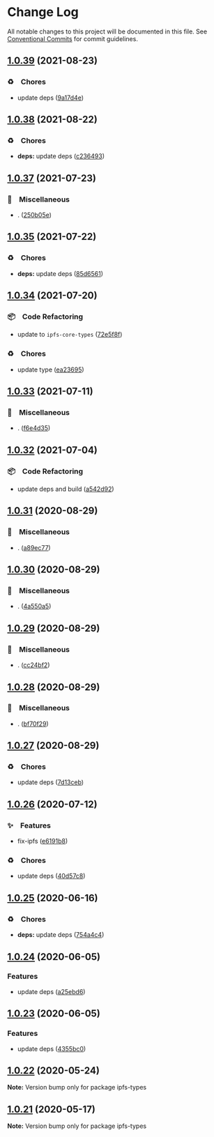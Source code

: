 # Change Log

All notable changes to this project will be documented in this file.
See [Conventional Commits](https://conventionalcommits.org) for commit guidelines.

## [1.0.39](https://github.com/bluelovers/ws-ipfs/compare/ipfs-types@1.0.38...ipfs-types@1.0.39) (2021-08-23)


### ♻️　Chores

* update deps ([9a17d4e](https://github.com/bluelovers/ws-ipfs/commit/9a17d4e55367a4fb17b4c1f65ed896ffbd593049))





## [1.0.38](https://github.com/bluelovers/ws-ipfs/compare/ipfs-types@1.0.37...ipfs-types@1.0.38) (2021-08-22)


### ♻️　Chores

* **deps:** update deps ([c236493](https://github.com/bluelovers/ws-ipfs/commit/c236493e8eb6014e3c2265492262cce1ac9c400c))





## [1.0.37](https://github.com/bluelovers/ws-ipfs/compare/ipfs-types@1.0.35...ipfs-types@1.0.37) (2021-07-23)


### 🔖　Miscellaneous

* . ([250b05e](https://github.com/bluelovers/ws-ipfs/commit/250b05eead30e217ab1750f79ff6442b5eb120e8))





## [1.0.35](https://github.com/bluelovers/ws-ipfs/compare/ipfs-types@1.0.34...ipfs-types@1.0.35) (2021-07-22)


### ♻️　Chores

* **deps:** update deps ([85d6561](https://github.com/bluelovers/ws-ipfs/commit/85d6561e987b7753cdd248b73a5e74a82d4c23e7))





## [1.0.34](https://github.com/bluelovers/ws-ipfs/compare/ipfs-types@1.0.33...ipfs-types@1.0.34) (2021-07-20)


### 📦　Code Refactoring

* update to `ipfs-core-types` ([72e5f8f](https://github.com/bluelovers/ws-ipfs/commit/72e5f8f55c886bb83c4dc7d052401cc099fe14d2))


### ♻️　Chores

* update type ([ea23695](https://github.com/bluelovers/ws-ipfs/commit/ea23695d11064ce5f0154d67b14f8558939c2d99))





## [1.0.33](https://github.com/bluelovers/ws-ipfs/compare/ipfs-types@1.0.32...ipfs-types@1.0.33) (2021-07-11)


### 🔖　Miscellaneous

* . ([f6e4d35](https://github.com/bluelovers/ws-ipfs/commit/f6e4d357a7c796c00ea915038c4b4fdb7270e9dc))





## [1.0.32](https://github.com/bluelovers/ws-ipfs/compare/ipfs-types@1.0.31...ipfs-types@1.0.32) (2021-07-04)


### 📦　Code Refactoring

* update deps and build ([a542d92](https://github.com/bluelovers/ws-ipfs/commit/a542d92420faef55f6879fedc07d563f21db03a7))





## [1.0.31](https://github.com/bluelovers/ws-ipfs/compare/ipfs-types@1.0.30...ipfs-types@1.0.31) (2020-08-29)


### 🔖　Miscellaneous

* . ([a89ec77](https://github.com/bluelovers/ws-ipfs/commit/a89ec77c79a26768acfede82c769a6a792eee25b))





## [1.0.30](https://github.com/bluelovers/ws-ipfs/compare/ipfs-types@1.0.29...ipfs-types@1.0.30) (2020-08-29)


### 🔖　Miscellaneous

* . ([4a550a5](https://github.com/bluelovers/ws-ipfs/commit/4a550a55ccd04d245d5935914d091a879986a8f2))





## [1.0.29](https://github.com/bluelovers/ws-ipfs/compare/ipfs-types@1.0.28...ipfs-types@1.0.29) (2020-08-29)


### 🔖　Miscellaneous

* . ([cc24bf2](https://github.com/bluelovers/ws-ipfs/commit/cc24bf22e5f25f217df7c54b8671a476e5da575d))





## [1.0.28](https://github.com/bluelovers/ws-ipfs/compare/ipfs-types@1.0.27...ipfs-types@1.0.28) (2020-08-29)


### 🔖　Miscellaneous

* . ([bf70f29](https://github.com/bluelovers/ws-ipfs/commit/bf70f298426c11645d5343255656fa72e0cae844))





## [1.0.27](https://github.com/bluelovers/ws-ipfs/compare/ipfs-types@1.0.26...ipfs-types@1.0.27) (2020-08-29)


### ♻️　Chores

* update deps ([7d13ceb](https://github.com/bluelovers/ws-ipfs/commit/7d13cebfde55dff62632755bfbec0af492495dc7))





## [1.0.26](https://github.com/bluelovers/ws-ipfs/compare/ipfs-types@1.0.25...ipfs-types@1.0.26) (2020-07-12)


### ✨　Features

* fix-ipfs ([e6191b8](https://github.com/bluelovers/ws-ipfs/commit/e6191b8fd8db6d07fd58d0f8d662a27fc4200ec3))


### ♻️　Chores

* update deps ([40d57c8](https://github.com/bluelovers/ws-ipfs/commit/40d57c83e126c495aaf515ca8ac8cd02db848fc0))





## [1.0.25](https://github.com/bluelovers/ws-ipfs/compare/ipfs-types@1.0.24...ipfs-types@1.0.25) (2020-06-16)


### ♻️　Chores

* **deps:**  update deps ([754a4c4](https://github.com/bluelovers/ws-ipfs/commit/754a4c4a714d3d256500b319473ce610f876b442))





## [1.0.24](https://github.com/bluelovers/ws-ipfs/compare/ipfs-types@1.0.23...ipfs-types@1.0.24) (2020-06-05)


### Features

* update deps ([a25ebd6](https://github.com/bluelovers/ws-ipfs/commit/a25ebd688ccfd54f164b3ff89cf6cdb2e7f6e478))





## [1.0.23](https://github.com/bluelovers/ws-ipfs/compare/ipfs-types@1.0.22...ipfs-types@1.0.23) (2020-06-05)


### Features

* update deps ([4355bc0](https://github.com/bluelovers/ws-ipfs/commit/4355bc0161fa03725b7455cee33ac834a99b7cd9))





## [1.0.22](https://github.com/bluelovers/ws-ipfs/compare/ipfs-types@1.0.21...ipfs-types@1.0.22) (2020-05-24)

**Note:** Version bump only for package ipfs-types





## [1.0.21](https://github.com/bluelovers/ws-ipfs/compare/ipfs-types@1.0.20...ipfs-types@1.0.21) (2020-05-17)

**Note:** Version bump only for package ipfs-types
